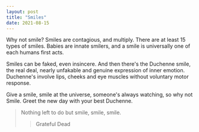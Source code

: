 ```yaml
---
layout: post
title: "Smiles"
date: 2021-08-15 
---
```


Why not smile? Smiles are contagious, and multiply. There are at least 15 types of smiles. Babies are innate smilers, and a smile is  universally one of each humans first acts.


Smiles can be faked, even insincere. And then there's the Duchenne smile, the real deal, nearly unfakable and genuine expression of inner emotion. Duchenne's involve lips, cheeks and eye muscles without voluntary motor response.

Give a smile, smile at the universe, someone's always watching, so why not Smile. Greet the new day with your best Duchenne. 

>Nothing left to do but smile, smile, smile.
>>Grateful Dead
